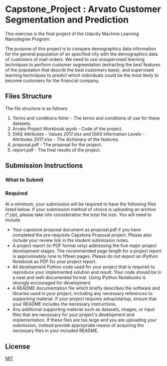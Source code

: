 # Capstone_Project : Arvato Customer Segmentation and Prediction

This exercise is the final project of the Udacity Machine Learning Nanodegree Program.

The purpose of this project is to compare demographics data information for the general population of an specified city with the demographics data of customers of mail-orders.
We need to use unsupervised learning techniques to perform customer segmentation (extracting the best features of the population that describ the best customers base), and 
supervised learning techniques to predict which individuals could be the most likely to become customers for the financial company. 


## Files Structure

The file structure is as follows:

1. Terms and conditions folrer - The terms and conditions of use for these datasets.
2. Arvato Project Workbook.ipynb - Code of the project. 
3. DIAS Attributes - Values 2017.xlsx and DIAS Information Levels - Attributes 2017.xlsx - The dictionary of the features. 
4. proposal.pdf - The proposal for the project.
5. report.pdf - The final results of the project.

## Submission Instructions

### What to Submit

### Required

At a minimum, your submission will be required to have the following files listed below. If your submission method of choice is uploading an archive (*.zip), please take into consideration the total file size. You will need to include

* Your capstone proposal document as proposal.pdf if you have completed the pre-requisite Capstone Proposal project. Please also include your review link in the student submission notes.
* A project report (in PDF format only) addressing the five major project development stages. The recommended page length for a project report is approximately nine to fifteen pages. Please do not export an iPython Notebook as PDF for your project report.
* All development Python code used for your project that is required to reproduce your implemented solution and result. Your code should be in a neat and well-documented format. Using iPython Notebooks is strongly encouraged for development.
* A README documentation file which briefly describes the software and libraries used in your project, including any necessary references to supporting material. If your project requires setup/startup, ensure that your README includes the necessary instructions.
* Any additional supporting material such as datasets, images, or input files that are necessary for your project's development and implementation. If these files are too large and you are uploading your submission, instead provide appropriate means of acquiring the necessary files in your included README.


## License
[MIT](https://choosealicense.com/licenses/mit/)
